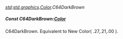 _[std](../../modules/std/std-module.md):[std.graphics](../../modules/std/std-graphics.md).[Color](../../modules/std/std-graphics-color.md).C64DarkBrown_
##### Const C64DarkBrown:[Color](../../modules/std/std-graphics-color.md)
C64DarkBrown. Equivalent to New Color( .27,.21,.00 ).
